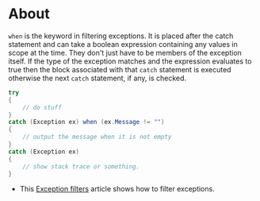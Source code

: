 # About

`when` is the keyword in filtering exceptions. It is placed after the catch
statement and can take a boolean expression containing any values in scope at the time. They don't just have to be members of the exception itself. If the type of the exception matches and the expression evaluates to true then the block associated with that `catch` statement is executed otherwise the next `catch` statement, if any, is checked.

```csharp
try
{
    // do stuff
}
catch (Exception ex) when (ex.Message != "")
{
    // output the message when it is not empty
}
catch (Exception ex)
{
    // show stack trace or something.
}
```

- This [Exception filters][exception-filters] article shows how to filter exceptions.

[exception-filters]: https://docs.microsoft.com/en-us/dotnet/csharp/language-reference/keywords/when
